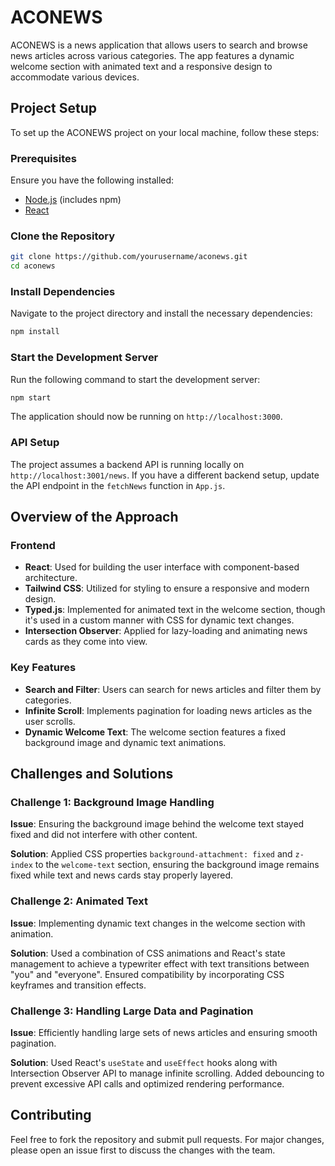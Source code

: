 

# ACONEWS

ACONEWS is a news application that allows users to search and browse news articles across various categories. The app features a dynamic welcome section with animated text and a responsive design to accommodate various devices.

## Project Setup

To set up the ACONEWS project on your local machine, follow these steps:

### Prerequisites

Ensure you have the following installed:
- [Node.js](https://nodejs.org/) (includes npm)
- [React](https://reactjs.org/)

### Clone the Repository

```bash
git clone https://github.com/yourusername/aconews.git
cd aconews
```

### Install Dependencies

Navigate to the project directory and install the necessary dependencies:

```bash
npm install
```

### Start the Development Server

Run the following command to start the development server:

```bash
npm start
```

The application should now be running on `http://localhost:3000`.

### API Setup

The project assumes a backend API is running locally on `http://localhost:3001/news`. If you have a different backend setup, update the API endpoint in the `fetchNews` function in `App.js`.

## Overview of the Approach

### Frontend

- **React**: Used for building the user interface with component-based architecture.
- **Tailwind CSS**: Utilized for styling to ensure a responsive and modern design.
- **Typed.js**: Implemented for animated text in the welcome section, though it's used in a custom manner with CSS for dynamic text changes.
- **Intersection Observer**: Applied for lazy-loading and animating news cards as they come into view.

### Key Features

- **Search and Filter**: Users can search for news articles and filter them by categories.
- **Infinite Scroll**: Implements pagination for loading news articles as the user scrolls.
- **Dynamic Welcome Text**: The welcome section features a fixed background image and dynamic text animations.

## Challenges and Solutions

### Challenge 1: Background Image Handling

**Issue**: Ensuring the background image behind the welcome text stayed fixed and did not interfere with other content.

**Solution**: Applied CSS properties `background-attachment: fixed` and `z-index` to the `welcome-text` section, ensuring the background image remains fixed while text and news cards stay properly layered.

### Challenge 2: Animated Text

**Issue**: Implementing dynamic text changes in the welcome section with animation.

**Solution**: Used a combination of CSS animations and React's state management to achieve a typewriter effect with text transitions between "you" and "everyone". Ensured compatibility by incorporating CSS keyframes and transition effects.

### Challenge 3: Handling Large Data and Pagination

**Issue**: Efficiently handling large sets of news articles and ensuring smooth pagination.

**Solution**: Used React's `useState` and `useEffect` hooks along with Intersection Observer API to manage infinite scrolling. Added debouncing to prevent excessive API calls and optimized rendering performance.

## Contributing

Feel free to fork the repository and submit pull requests. For major changes, please open an issue first to discuss the changes with the team.

